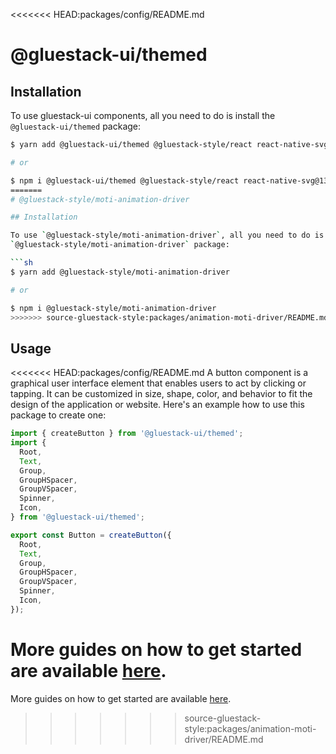 <<<<<<< HEAD:packages/config/README.md
# @gluestack-ui/themed

## Installation

To use gluestack-ui components, all you need to do is install the
`@gluestack-ui/themed` package:

```sh
$ yarn add @gluestack-ui/themed @gluestack-style/react react-native-svg@13.4.0

# or

$ npm i @gluestack-ui/themed @gluestack-style/react react-native-svg@13.4.0
=======
# @gluestack-style/moti-animation-driver

## Installation

To use `@gluestack-style/moti-animation-driver`, all you need to do is install the
`@gluestack-style/moti-animation-driver` package:

```sh
$ yarn add @gluestack-style/moti-animation-driver

# or

$ npm i @gluestack-style/moti-animation-driver
>>>>>>> source-gluestack-style:packages/animation-moti-driver/README.md
```

## Usage

<<<<<<< HEAD:packages/config/README.md
A button component is a graphical user interface element that enables users to act by clicking or tapping. It can be customized in size, shape, color, and behavior to fit the design of the application or website. Here's an example how to use this package to create one:

```jsx
import { createButton } from '@gluestack-ui/themed';
import {
  Root,
  Text,
  Group,
  GroupHSpacer,
  GroupVSpacer,
  Spinner,
  Icon,
} from '@gluestack-ui/themed';

export const Button = createButton({
  Root,
  Text,
  Group,
  GroupHSpacer,
  GroupVSpacer,
  Spinner,
  Icon,
});
```

More guides on how to get started are available
[here](https://ui.gluestack.io/).
=======
More guides on how to get started are available
[here](https://gluestack.io/style).
>>>>>>> source-gluestack-style:packages/animation-moti-driver/README.md
